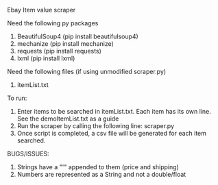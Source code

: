 Ebay Item value scraper

Need the following py packages
1. BeautifulSoup4 (pip install beautifulsoup4)
2. mechanize (pip install mechanize)
3. requests (pip install requests)
4. lxml (pip install lxml)

Need the following files (if using unmodified scraper.py)
1. itemList.txt

To run:
1. Enter items to be searched in itemList.txt. Each item has its own line. See the demoItemList.txt as a guide
2. Run the scraper by calling the following line: scraper.py
3. Once script is completed, a csv file will be generated for each item searched.


BUGS/ISSUES:
1. Strings have a "'" appended to them (price and shipping)
3. Numbers are represented as a String and not a double/float

